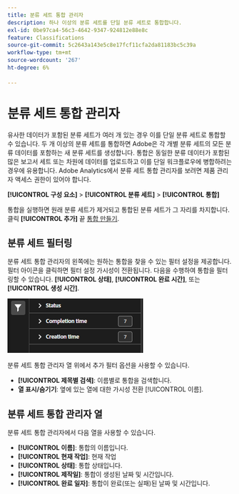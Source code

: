 ```yaml
---
title: 분류 세트 통합 관리자
description: 하나 이상의 분류 세트를 단일 분류 세트로 통합합니다.
exl-id: 0be97ca4-56c3-4642-9347-924812e88e8c
feature: Classifications
source-git-commit: 5c2643a143e5c8e17fcf11cfa2da81183bc5c39a
workflow-type: tm+mt
source-wordcount: '267'
ht-degree: 6%

---
```


# 분류 세트 통합 관리자

유사한 데이터가 포함된 분류 세트가 여러 개 있는 경우 이를 단일 분류 세트로 통합할 수 있습니다. 두 개 이상의 분류 세트를 통합하면 Adobe은 각 개별 분류 세트의 모든 분류 데이터를 포함하는 새 분류 세트를 생성합니다. 통합은 동일한 분류 데이터가 포함된 많은 보고서 세트 또는 차원에 데이터를 업로드하고 이를 단일 워크플로우에 병합하려는 경우에 유용합니다. Adobe Analytics에서 분류 세트 통합 관리자를 보려면 제품 관리자 액세스 권한이 있어야 합니다.

**[!UICONTROL 구성 요소]** > **[!UICONTROL 분류 세트]** > **[!UICONTROL 통합]**

통합을 실행하면 원래 분류 세트가 제거되고 통합된 분류 세트가 그 자리를 차지합니다. 클릭 **[!UICONTROL 추가]** 끝 [통합 만들기](process.md).

## 분류 세트 필터링

분류 세트 통합 관리자의 왼쪽에는 원하는 통합을 찾을 수 있는 필터 설정을 제공합니다. 필터 아이콘을 클릭하면 필터 설정 가시성이 전환됩니다. 다음을 수행하여 통합을 필터링할 수 있습니다. **[!UICONTROL 상태]**, **[!UICONTROL 완료 시간]**, 또는 **[!UICONTROL 생성 시간]**.

![분류 세트 통합 필터](../../assets/classification-set-consolidation-filters.png)

분류 세트 통합 관리자 열 위에서 추가 필터 옵션을 사용할 수 있습니다.

* **[!UICONTROL 제목별 검색]**: 이름별로 통합을 검색합니다.
* **열 표시/숨기기**: 옆에 있는 열에 대한 가시성 전환 [!UICONTROL 이름].

## 분류 세트 통합 관리자 열

분류 세트 통합 관리자에서 다음 열을 사용할 수 있습니다.

* **[!UICONTROL 이름]**: 통합의 이름입니다.
* **[!UICONTROL 현재 작업]**: 현재 작업 <!-- todo: better description -->
* **[!UICONTROL 상태]**: 통합 상태입니다. <!-- todo: get list of possible statuses -->
* **[!UICONTROL 제작일]**: 통합이 생성된 날짜 및 시간입니다.
* **[!UICONTROL 완료 일자]**: 통합이 완료(또는 실패)된 날짜 및 시간입니다.
